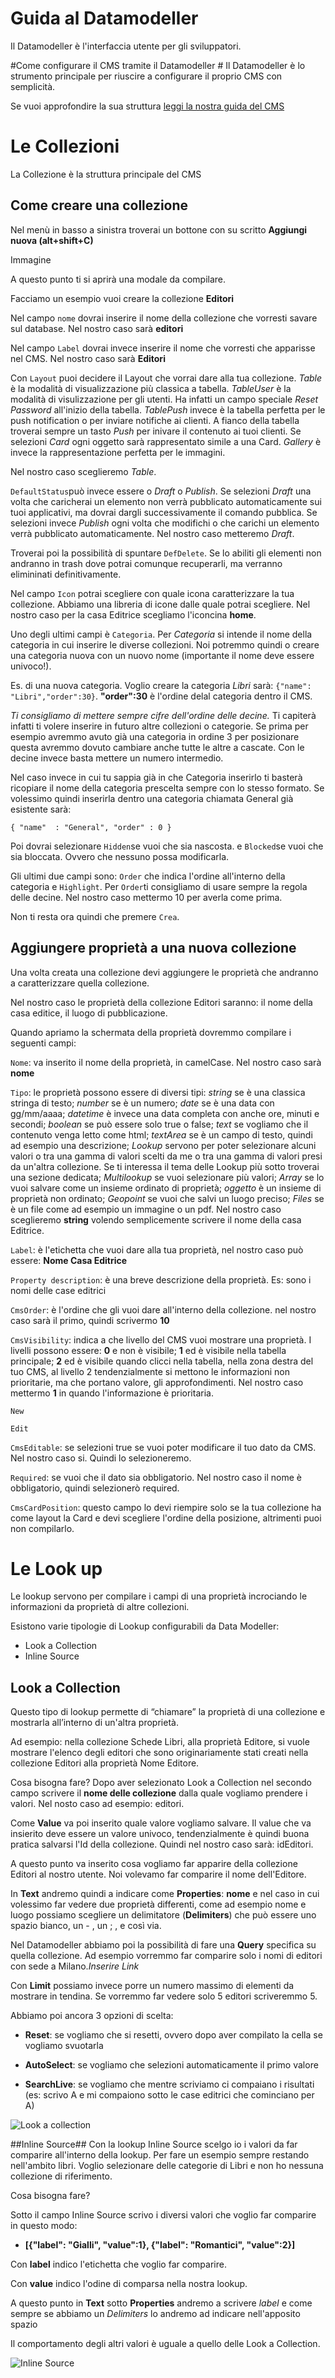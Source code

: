# Guida al Datamodeller #
Il Datamodeller è l'interfaccia utente per gli sviluppatori.

#Come configurare il CMS tramite il Datamodeller #
Il Datamodeller è lo strumento principale per riuscire a configurare il proprio CMS con semplicità.

Se vuoi approfondire la sua struttura [leggi la nostra guida del CMS](https://docs.mia-platform.eu/user_guide_and_tools/cms/)

# Le Collezioni #

La Collezione è la struttura principale del CMS

## Come creare una collezione ##
Nel menù in basso a sinistra troverai un bottone con su scritto **Aggiungi nuova (alt+shift+C)**

Immagine

A questo punto ti si aprirà una modale da compilare.

Facciamo un esempio vuoi creare la collezione **Editori**

Nel campo `nome` dovrai inserire il nome della collezione che vorresti savare sul database. Nel nostro caso sarà **editori**

Nel campo `Label` dovrai invece inserire il nome che vorresti che apparisse nel CMS. Nel nostro caso sarà **Editori**

Con `Layout` puoi decidere il Layout che vorrai dare alla tua collezione. *Table* è la modalità di visualizzazione più classica a tabella. *TableUser* è la modalità di visulizzazione per gli utenti. Ha infatti un campo speciale *Reset Password* all'inizio della tabella. *TablePush* invece è la tabella perfetta per le push notification o per inviare notifiche ai clienti. A fianco della tabella troverai sempre un tasto *Push* per inivare il contenuto ai tuoi clienti. Se selezioni *Card* ogni oggetto sarà rappresentato simile a una Card. *Gallery* è invece la rappresentazione perfetta per le immagini.

Nel nostro caso sceglieremo *Table*.

`DefaultStatus`può invece essere o *Draft* o *Publish*. Se selezioni *Draft* una volta che caricherai un elemento non verrà pubblicato automaticamente sui tuoi applicativi, ma dovrai dargli successivamente il comando pubblica. Se selezioni invece *Publish* ogni volta che modifichi o che carichi un elemento verrà pubblicato automaticamente. Nel nostro caso metteremo *Draft*.

Troverai poi la possibilità di spuntare `DefDelete`. Se lo abiliti gli elementi non andranno in trash dove potrai comunque recuperarli, ma verranno elimininati definitivamente.

Nel campo `Icon` potrai scegliere con quale icona caratterizzare la tua collezione. Abbiamo una libreria di icone dalle quale potrai scegliere. Nel nostro caso per la casa Editrice scegliamo l'iconcina **home**.

Uno degli ultimi campi è `Categoria`. Per *Categoria* si intende il nome della categoria in cui inserire le diverse collezioni. Noi potremmo quindi o creare una categoria nuova con un nuovo nome (importante il nome deve essere univoco!).

Es. di una nuova categoria. Voglio creare la categoria *Libri*
sarà: `{"name": "Libri","order":30}`. **"order":30** è l'ordine delal categoria dentro il CMS.

*Ti consigliamo di mettere sempre cifre dell'ordine delle decine.* Ti capiterà infatti ti volere inserire in futuro altre collezioni o categorie. Se prima per esempio avremmo avuto già una categoria in ordine 3 per posizionare questa avremmo dovuto cambiare anche tutte le altre a cascate. Con le decine invece basta mettere un numero intermedio.

Nel caso invece in cui tu sappia già in che Categoria inserirlo ti basterà ricopiare il nome della categoria prescelta sempre con lo stesso formato. Se volessimo quindi inserirla dentro una categoria chiamata General già esistente sarà:

 `{ "name"  : "General", "order" : 0 }`

 Poi dovrai selezionare `Hidden`se vuoi che sia nascosta. e `Blocked`se vuoi che sia bloccata. Ovvero che nessuno possa modificarla.

 Gli ultimi due campi sono: `Order` che indica l'ordine all'interno della categoria e `Highlight`. Per `Order`ti consigliamo di usare sempre la regola delle decine. Nel nostro caso mettermo 10 per averla come prima.

 Non ti resta ora quindi che premere `Crea`.

## Aggiungere proprietà a una nuova collezione ##

Una volta creata una collezione devi aggiungere le proprietà che andranno a caratterizzare quella collezione.

Nel nostro caso le proprietà della collezione Editori saranno: il nome della casa editice, il luogo di pubblicazione.

Quando apriamo la schermata della proprietà dovremmo compilare i seguenti campi:

`Nome`: va inserito il nome della proprietà, in camelCase. Nel nostro caso sarà **nome**

`Tipo`: le proprietà possono essere di diversi tipi: *string* se è una classica stringa di testo; *number* se è un numero; *date* se è una data con gg/mm/aaaa; *datetime* è invece una data completa con anche ore, minuti e secondi; *boolean* se può essere solo true o false; *text* se vogliamo che il contenuto venga letto come html; *textArea* se è un campo di testo, quindi ad esempio una descrizione; *Lookup* servono per poter selezionare alcuni valori o tra una gamma di valori scelti da me o tra una gamma di valori presi da un'altra collezione. Se ti interessa il tema delle Lookup più sotto troverai una sezione dedicata; *Multilookup* se vuoi selezionare più valori; *Array* se lo vuoi salvare come un insieme ordinato di proprietà; *oggetto* è un insieme di proprietà non ordinato; *Geopoint* se vuoi che salvi un luogo preciso; *Files* se è un file come ad esempio un immagine o un pdf.
Nel nostro caso sceglieremo **string** volendo semplicemente scrivere il nome della casa Editrice.

`Label`: è l'etichetta che vuoi dare alla tua proprietà, nel nostro caso può essere: **Nome Casa Editrice**

`Property description`: è una breve descrizione della proprietà. Es: sono i nomi delle case editrici

`CmsOrder`: è l'ordine che gli vuoi dare all'interno della collezione. nel nostro caso sarà il primo, quindi scrivermo **10**

`CmsVisibility`: indica a che livello del CMS vuoi mostrare una proprietà. I livelli possono essere: **0** e non è visibile; **1** ed è visibile nella tabella principale; **2** ed è visibile quando clicci nella tabella, nella zona destra del tuo CMS, al livello 2 tendenzialmente si mettono le informazioni non prioritarie, ma che portano valore, gli approfondimenti. Nel nostro caso mettermo **1** in quando l'informazione è prioritaria.

`New`

`Edit`

`CmsEditable`: se selezioni true se vuoi poter modificare il tuo dato da CMS. Nel nostro caso si. Quindi lo selezioneremo.

`Required`: se vuoi che il dato sia obbligatorio. Nel nostro caso il nome è obbligatorio, quindi selezionerò required.

`CmsCardPosition`: questo campo lo devi riempire solo se la tua collezione ha come layout la Card e devi scegliere l'ordine della posizione, altrimenti puoi non compilarlo.
  
# Le Look up #

Le lookup servono per compilare i campi di una proprietà incrociando le informazioni da proprietà di altre collezioni.

Esistono varie tipologie di Lookup configurabili da Data Modeller:

- Look a Collection
- Inline Source

## Look a Collection ##
Questo tipo di lookup permette di “chiamare” la proprietà di una collezione e mostrarla all’interno di un'altra proprietà.

Ad esempio: nella collezione Schede Libri, alla proprietà Editore, si vuole mostrare l'elenco degli editori che sono originariamente stati creati nella collezione Editori alla proprietà Nome Editore.

Cosa bisogna fare?
Dopo aver selezionato Look a Collection nel secondo campo scrivere il **nome delle collezione** dalla quale vogliamo prendere i valori. Nel nosto caso ad esempio: editori.

Come **Value** va poi inserito quale valore vogliamo salvare. Il value che va insierito deve essere un valore univoco, tendenzialmente è quindi buona pratica salvarsi l'Id della collezione.
Quindi nel nostro caso sarà: idEditori.

A questo punto va inserito cosa vogliamo far apparire della collezione Editori al nostro utente. Noi volevamo far comparire il nome dell'Editore.

In **Text** andremo quindi a indicare come **Properties**: **nome**
e nel caso in cui volessimo far vedere due proprietà differenti, come ad esempio nome e luogo possiamo scegliere un delimitatore (**Delimiters**) che può essere uno spazio bianco, un - , un ; , e così via.

Nel Datamodeller abbiamo poi la possibilità di fare una **Query** specifica su quella collezione. Ad esempio vorremmo far comparire solo i nomi di editori con sede a Milano.*Inserire Link*

Con **Limit** possiamo invece porre un numero massimo di elementi da mostrare in tendina. Se vorremmo far vedere solo 5 editori scriveremmo 5.

Abbiamo poi ancora 3 opzioni di scelta:

- **Reset**: se vogliamo che si resetti, ovvero dopo aver compilato la cella se vogliamo svuotarla

- **AutoSelect**: se vogliamo che selezioni automaticamente il primo valore

- **SearchLive**: se vogliamo che mentre scriviamo ci compaiano i risultati (es: scrivo A e mi compaiono sotto le case editrici che cominciano per A)

![Look a collection](\img\look-a-collection.PNG)

##Inline Source##
Con la lookup Inline Source scelgo io i valori da far comparire all'interno della lookup. Per fare un esempio sempre restando nell'ambito libri. Voglio selezionare delle categorie di Libri e non ho nessuna collezione di riferimento.

Cosa bisogna fare?

Sotto il campo Inline Source scrivo i diversi valori che voglio far comparire in questo modo:

- **[{"label": "Gialli", "value":1}, {"label": "Romantici", "value":2}]**

Con **label** indico l'etichetta che voglio far comparire.

Con **value** indico l'odine di comparsa nella nostra lookup.

A questo punto in **Text** sotto **Properties** andremo a scrivere *label* e come sempre se abbiamo un *Delimiters* lo andremo ad indicare nell'apposito spazio

Il comportamento degli altri valori è uguale a quello delle Look a Collection.

![Inline Source](\img\inline-source.PNG)
